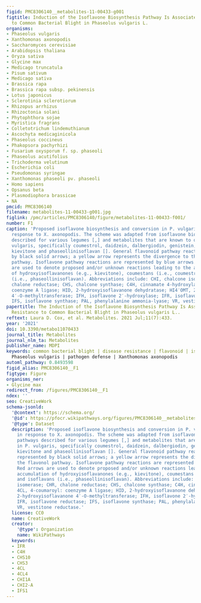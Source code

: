 ```yaml
---
figid: PMC8306140__metabolites-11-00433-g001
figtitle: Induction of the Isoflavone Biosynthesis Pathway Is Associated with Resistance
  to Common Bacterial Blight in Phaseolus vulgaris L.
organisms:
- Phaseolus vulgaris
- Xanthomonas axonopodis
- Saccharomyces cerevisiae
- Arabidopsis thaliana
- Oryza sativa
- Glycine max
- Medicago truncatula
- Pisum sativum
- Medicago sativa
- Brassica rapa
- Brassica rapa subsp. pekinensis
- Lotus japonicus
- Sclerotinia sclerotiorum
- Rhizopus arrhizus
- Rhizoctonia solani
- Phytophthora sojae
- Myristica fragrans
- Colletotrichum lindemuthianum
- Ascochyta medicaginicola
- Phaseolus coccineus
- Phakopsora pachyrhizi
- Fusarium oxysporum f. sp. phaseoli
- Phaseolus acutifolius
- Trichoderma velutinum
- Escherichia coli
- Pseudomonas syringae
- Xanthomonas phaseoli pv. phaseoli
- Homo sapiens
- Opsanus beta
- Plasmodiophora brassicae
- NA
pmcid: PMC8306140
filename: metabolites-11-00433-g001.jpg
figlink: /pmc/articles/PMC8306140/figure/metabolites-11-00433-f001/
number: F1
caption: 'Proposed isoflavone biosynthesis and conversion in P. vulgaris leaves in
  response to X. axonopodis. The scheme was adapted from isoflavone biosynthetic pathways
  described for various legumes [,] and metabolites that are known to occur in P.
  vulgaris, specifically coumestrol, daidzein, dalbergiodin, genistein, 2′-hydroxygenistein,
  kievitone and phaseollinisoflavan []. General flavonoid pathway reactions are represented
  by black solid arrows; a yellow arrow represents the divergence to the flavonol
  pathway. Isoflavone pathway reactions are represented by blue arrows. Red arrows
  are used to denote proposed and/or unknown reactions leading to the accumulation
  of hydroxyisoflavanones (e.g., kievitone), coumestans (i.e., coumestrol) and isoflavans
  (i.e., phaseollinisoflavan). Abbreviations include: CHI, chalcone isomerase; CHR,
  chalone reductase; CHS, chalcone synthase; C4H, cinnamate 4-hydroxylase; 4CL, 4-coumaroyl:
  coenzyme A ligase; HID, 2-hydroxyisoflavanone dehydratase; HI4′OMT, 2-hydroxyisoflavanone
  4′-O-methyltransferase; IFH, isoflavone 2′-hydroxylase; IFR, isoflavone reductase;
  IFS, isoflavone synthase; PAL, phenylalanine ammonia-lyase; VR, vestitone reductase.'
papertitle: The Induction of the Isoflavone Biosynthesis Pathway Is Associated with
  Resistance to Common Bacterial Blight in Phaseolus vulgaris L..
reftext: Laura D. Cox, et al. Metabolites. 2021 Jul;11(7):433.
year: '2021'
doi: 10.3390/metabo11070433
journal_title: Metabolites
journal_nlm_ta: Metabolites
publisher_name: MDPI
keywords: common bacterial blight | disease resistance | flavonoid | isoflavone |
  Phaseolus vulgaris | pathogen defense | Xanthomonas axonopodis
automl_pathway: 0.8493598
figid_alias: PMC8306140__F1
figtype: Figure
organisms_ner:
- Glycine max
redirect_from: /figures/PMC8306140__F1
ndex: ''
seo: CreativeWork
schema-jsonld:
  '@context': https://schema.org/
  '@id': https://pfocr.wikipathways.org/figures/PMC8306140__metabolites-11-00433-g001.html
  '@type': Dataset
  description: 'Proposed isoflavone biosynthesis and conversion in P. vulgaris leaves
    in response to X. axonopodis. The scheme was adapted from isoflavone biosynthetic
    pathways described for various legumes [,] and metabolites that are known to occur
    in P. vulgaris, specifically coumestrol, daidzein, dalbergiodin, genistein, 2′-hydroxygenistein,
    kievitone and phaseollinisoflavan []. General flavonoid pathway reactions are
    represented by black solid arrows; a yellow arrow represents the divergence to
    the flavonol pathway. Isoflavone pathway reactions are represented by blue arrows.
    Red arrows are used to denote proposed and/or unknown reactions leading to the
    accumulation of hydroxyisoflavanones (e.g., kievitone), coumestans (i.e., coumestrol)
    and isoflavans (i.e., phaseollinisoflavan). Abbreviations include: CHI, chalcone
    isomerase; CHR, chalone reductase; CHS, chalcone synthase; C4H, cinnamate 4-hydroxylase;
    4CL, 4-coumaroyl: coenzyme A ligase; HID, 2-hydroxyisoflavanone dehydratase; HI4′OMT,
    2-hydroxyisoflavanone 4′-O-methyltransferase; IFH, isoflavone 2′-hydroxylase;
    IFR, isoflavone reductase; IFS, isoflavone synthase; PAL, phenylalanine ammonia-lyase;
    VR, vestitone reductase.'
  license: CC0
  name: CreativeWork
  creator:
    '@type': Organization
    name: WikiPathways
  keywords:
  - IFR
  - C4H
  - CHS10
  - CHS3
  - 4CL
  - 4CL4
  - CHI1A
  - CHI2-A
  - IFS1
---
```

